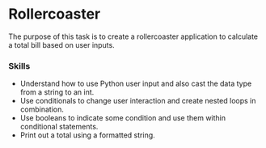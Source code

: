 # Rollercoaster
The purpose of this task is to create a rollercoaster application to calculate a total bill based on user inputs.

### Skills
- Understand how to use Python user input and also cast the data type from a string to an int.
- Use conditionals to change user interaction and create nested loops in combination.
- Use booleans to indicate some condition and use them within conditional statements.
- Print out a total using a formatted string.
